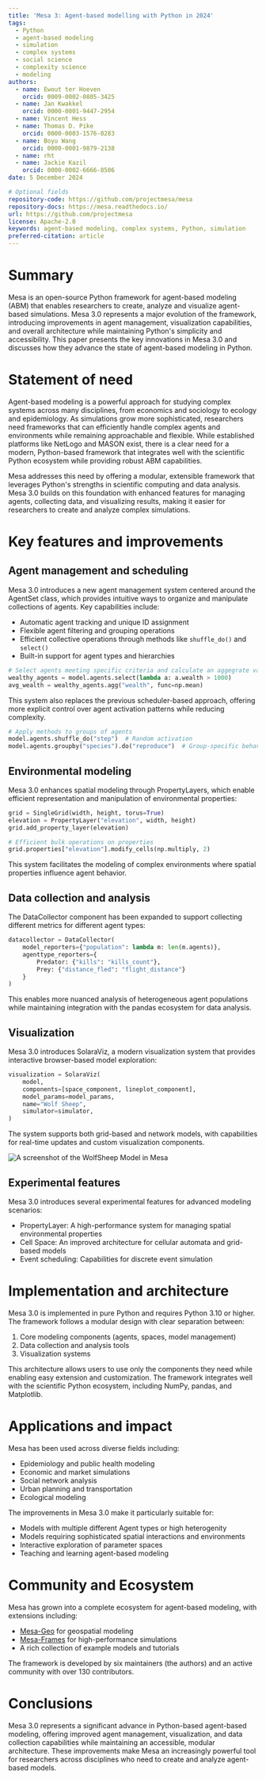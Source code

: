 ```yaml
---
title: 'Mesa 3: Agent-based modelling with Python in 2024'
tags:
  - Python
  - agent-based modeling
  - simulation
  - complex systems
  - social science
  - complexity science
  - modeling
authors:
  - name: Ewout ter Hoeven
    orcid: 0009-0002-0805-3425
  - name: Jan Kwakkel
    orcid: 0000-0001-9447-2954
  - name: Vincent Hess
  - name: Thomas D. Pike
    orcid: 0000-0003-1576-0283
  - name: Boyu Wang
    orcid: 0000-0001-9879-2138
  - name: rht
  - name: Jackie Kazil
    orcid: 0000-0002-6666-8506
date: 5 December 2024

# Optional fields
repository-code: https://github.com/projectmesa/mesa
repository-docs: https://mesa.readthedocs.io/
url: https://github.com/projectmesa
license: Apache-2.0
keywords: agent-based modeling, complex systems, Python, simulation
preferred-citation: article
---
```


# Summary
Mesa is an open-source Python framework for agent-based modeling (ABM) that enables researchers to create, analyze and visualize agent-based simulations. Mesa 3.0 represents a major evolution of the framework, introducing improvements in agent management, visualization capabilities, and overall architecture while maintaining Python's simplicity and accessibility. This paper presents the key innovations in Mesa 3.0 and discusses how they advance the state of agent-based modeling in Python.

# Statement of need
Agent-based modeling is a powerful approach for studying complex systems across many disciplines, from economics and sociology to ecology and epidemiology. As simulations grow more sophisticated, researchers need frameworks that can efficiently handle complex agents and environments while remaining approachable and flexible. While established platforms like NetLogo and MASON exist, there is a clear need for a modern, Python-based framework that integrates well with the scientific Python ecosystem while providing robust ABM capabilities.

Mesa addresses this need by offering a modular, extensible framework that leverages Python's strengths in scientific computing and data analysis. Mesa 3.0 builds on this foundation with enhanced features for managing agents, collecting data, and visualizing results, making it easier for researchers to create and analyze complex simulations.

# Key features and improvements
## Agent management and scheduling
Mesa 3.0 introduces a new agent management system centered around the AgentSet class, which provides intuitive ways to organize and manipulate collections of agents. Key capabilities include:

- Automatic agent tracking and unique ID assignment
- Flexible agent filtering and grouping operations
- Efficient collective operations through methods like `shuffle_do()` and `select()`
- Built-in support for agent types and hierarchies

```python
# Select agents meeting specific criteria and calculate an aggegrate value
wealthy_agents = model.agents.select(lambda a: a.wealth > 1000)
avg_wealth = wealthy_agents.agg("wealth", func=np.mean)
```

This system also replaces the previous scheduler-based approach, offering more explicit control over agent activation patterns while reducing complexity.

```python
# Apply methods to groups of agents
model.agents.shuffle_do("step")  # Random activation
model.agents.groupby("species").do("reproduce")  # Group-specific behaviors
```

## Environmental modeling
Mesa 3.0 enhances spatial modeling through PropertyLayers, which enable efficient representation and manipulation of environmental properties:

```python
grid = SingleGrid(width, height, torus=True)
elevation = PropertyLayer("elevation", width, height)
grid.add_property_layer(elevation)

# Efficient bulk operations on properties
grid.properties["elevation"].modify_cells(np.multiply, 2)
```

This system facilitates the modeling of complex environments where spatial properties influence agent behavior.

## Data collection and analysis
The DataCollector component has been expanded to support collecting different metrics for different agent types:

```python
datacollector = DataCollector(
    model_reporters={"population": lambda m: len(m.agents)},
    agenttype_reporters={
        Predator: {"kills": "kills_count"},
        Prey: {"distance_fled": "flight_distance"}
    }
)
```

This enables more nuanced analysis of heterogeneous agent populations while maintaining integration with the pandas ecosystem for data analysis.

## Visualization
Mesa 3.0 introduces SolaraViz, a modern visualization system that provides interactive browser-based model exploration:

```python
visualization = SolaraViz(
    model,
    components=[space_component, lineplot_component],
    model_params=model_params,
    name="Wolf Sheep",
    simulator=simulator,
)
```

The system supports both grid-based and network models, with capabilities for real-time updates and custom visualization components.

![A screenshot of the WolfSheep Model in Mesa](../docs/images/wolf_sheep.png)

## Experimental features
Mesa 3.0 introduces several experimental features for advanced modeling scenarios:

- PropertyLayer: A high-performance system for managing spatial environmental properties
- Cell Space: An improved architecture for cellular automata and grid-based models
- Event scheduling: Capabilities for discrete event simulation

# Implementation and architecture
Mesa 3.0 is implemented in pure Python and requires Python 3.10 or higher. The framework follows a modular design with clear separation between:

1. Core modeling components (agents, spaces, model management)
2. Data collection and analysis tools
3. Visualization systems

This architecture allows users to use only the components they need while enabling easy extension and customization. The framework integrates well with the scientific Python ecosystem, including NumPy, pandas, and Matplotlib.

# Applications and impact
Mesa has been used across diverse fields including:

- Epidemiology and public health modeling
- Economic and market simulations
- Social network analysis
- Urban planning and transportation
- Ecological modeling

The improvements in Mesa 3.0 make it particularly suitable for:

- Models with multiple different Agent types or high heterogenity
- Models requiring sophisticated spatial interactions and environments
- Interactive exploration of parameter spaces
- Teaching and learning agent-based modeling

# Community and Ecosystem
Mesa has grown into a complete ecosystem for agent-based modeling, with extensions including:
- [Mesa-Geo](https://github.com/projectmesa/mesa-geo) for geospatial modeling
- [Mesa-Frames](https://github.com/projectmesa/mesa-frames) for high-performance simulations
- A rich collection of example models and tutorials

The framework is developed by six maintainers (the authors) and an active community with over 130 contributors.

# Conclusions
Mesa 3.0 represents a significant advance in Python-based agent-based modeling, offering improved agent management, visualization, and data collection capabilities while maintaining an accessible, modular architecture. These improvements make Mesa an increasingly powerful tool for researchers across disciplines who need to create and analyze agent-based models.
